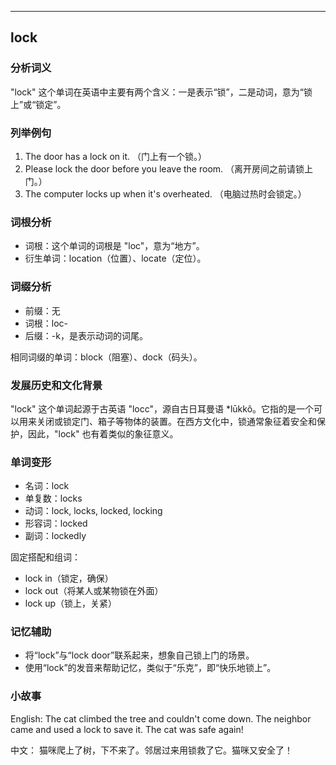 
---------------
## lock
### 分析词义
"lock" 这个单词在英语中主要有两个含义：一是表示“锁”，二是动词，意为“锁上”或“锁定”。

### 列举例句
1. The door has a lock on it. （门上有一个锁。）
2. Please lock the door before you leave the room. （离开房间之前请锁上门。）
3. The computer locks up when it's overheated. （电脑过热时会锁定。）

### 词根分析
- 词根：这个单词的词根是 "loc"，意为“地方”。
- 衍生单词：location（位置）、locate（定位）。

### 词缀分析
- 前缀：无
- 词根：loc-
- 后缀：-k，是表示动词的词尾。

相同词缀的单词：block（阻塞）、dock（码头）。

### 发展历史和文化背景
"lock" 这个单词起源于古英语 "locc"，源自古日耳曼语 *lūkkô。它指的是一个可以用来关闭或锁定门、箱子等物体的装置。在西方文化中，锁通常象征着安全和保护，因此，"lock" 也有着类似的象征意义。

### 单词变形
- 名词：lock
- 单复数：locks
- 动词：lock, locks, locked, locking
- 形容词：locked
- 副词：lockedly

固定搭配和组词：
- lock in（锁定，确保）
- lock out（将某人或某物锁在外面）
- lock up（锁上，关紧）

### 记忆辅助
- 将“lock”与“lock door”联系起来，想象自己锁上门的场景。
- 使用“lock”的发音来帮助记忆，类似于“乐克”，即“快乐地锁上”。

### 小故事
English:
The cat climbed the tree and couldn't come down. The neighbor came and used a lock to save it. The cat was safe again!

中文：
猫咪爬上了树，下不来了。邻居过来用锁救了它。猫咪又安全了！

